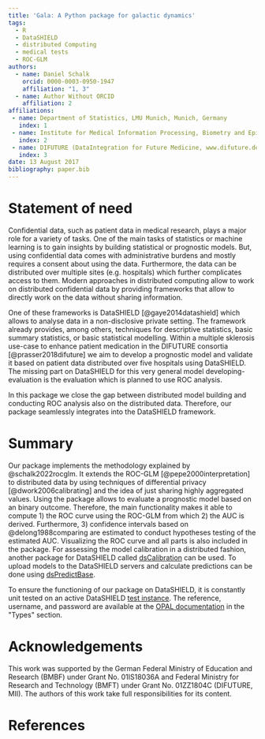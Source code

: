 ```yaml
---
title: 'Gala: A Python package for galactic dynamics'
tags:
  - R
  - DataSHIELD
  - distributed Computing
  - medical tests
  - ROC-GLM
authors:
  - name: Daniel Schalk
    orcid: 0000-0003-0950-1947
    affiliation: "1, 3"
  - name: Author Without ORCID
    affiliation: 2
affiliations:
 - name: Department of Statistics, LMU Munich, Munich, Germany
   index: 1
 - name: Institute for Medical Information Processing, Biometry and Epidemiology, LMU Munich, Munich, Germany
   index: 2
 - name: DIFUTURE (DataIntegration for Future Medicine, www.difuture.de), LMU Munich, Munich, Germany
   index: 3
date: 13 August 2017
bibliography: paper.bib
---
```


# Statement of need

Confidential data, such as patient data in medical research, plays a major role for
a variety of tasks. One of the main tasks of statistics or machine learning
is to gain insights by building statistical or prognostic models. But, using
confidential data comes with administrative burdens and mostly requires a consent
about using the data. Furthermore, the data can be distributed over multiple sites
(e.g. hospitals) which further complicates access to them. Modern approaches in
distributed computing allow to work on distributed confidential data by providing
frameworks that allow to directly work on the data without sharing information.

One of these frameworks is DataSHIELD [@gaye2014datashield] which allows to analyse
data in a non-disclosive private setting. The framework already provides, among others,
techniques for descriptive statistics, basic summary statistics, or basic statistical
modelling. Within a multiple sklerosis use-case to enhance patient medication in the
DIFUTURE consortia [@prasser2018difuture] we aim to develop a prognostic model and
validate it based on patient data distributed over five hospitals using DataSHIELD.
The missing part on DataSHIELD for this very general model developing-evaluation is the
evaluation which is planned to use ROC analysis.

In this package we close the gap between distributed model building and conducting ROC
analysis also on the distributed data. Therefore, our package seamlessly integrates into
the DataSHIELD framework.

# Summary

Our package implements the methodology explained by @schalk2022rocglm. It extends the
ROC-GLM [@pepe2000interpretation] to distributed data by using techniques of differential
privacy [@dwork2006calibrating] and the idea of just sharing highly aggregated values. Using
the package allows to evaluate a prognostic model based on an binary outcome. Therefore,
the main functionality makes it able to compute 1) the ROC curve using the ROC-GLM from
which 2) the AUC is derived. Furthermore, 3) confidence intervals based on
@delong1988comparing are estimated to conduct hypotheses testing of the estimated AUC.
Visualizing the ROC curve and all parts is also included in the package. For assessing the
model calibration in a distributed fashion, another package for DataSHIELD called
[dsCalibration](github.com/difuture-lmu/dsCalibration) can be used. To upload models to
the DataSHIELD servers and calculate predictions can be done using
[dsPredictBase](github.com/difuture-lmu/dsPredictBase).

To ensure the functioning of our package on DataSHIELD, it is constantly unit tested on an
active DataSHIELD [test instance](opal-demo.obiba.org). The reference, username,
and password are available at the
[OPAL documentation](opaldoc.obiba.org/en/latest/resources.html) in the "Types" section.

# Acknowledgements

This work was supported by the German Federal Ministry of Education and Research (BMBF)
under Grant No. 01IS18036A and Federal Ministry for Research and Technology (BMFT) under
Grant No. 01ZZ1804C (DIFUTURE, MII). The authors of this work take full responsibilities
for its content.

# References
